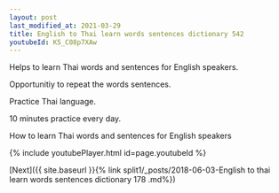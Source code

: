 ```yaml
---
layout: post
last_modified_at: 2021-03-29
title: English to Thai learn words sentences dictionary 542 
youtubeId: K5_C08p7XAw
---
```

 
 
Helps to learn Thai words and sentences for English speakers.

Opportunitiy to repeat the words sentences. 

Practice Thai language. 
 
10 minutes practice every day. 
 
How to learn Thai words and sentences for English speakers 
 
{% include youtubePlayer.html id=page.youtubeId %}
 
 
[Next]({{ site.baseurl }}{% link  split1/_posts/2018-06-03-English to thai learn words sentences dictionary 178 .md%})
 

